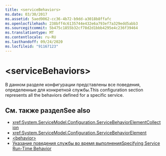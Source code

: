 ```yaml
---
title: <serviceBehaviors>
ms.date: 03/30/2017
ms.assetid: 5aed9062-cc36-4b72-b9dd-a3018b8ffafc
ms.openlocfilehash: 238bff4c6135744e432e6a793ef7a329edd5abb3
ms.sourcegitcommit: 5b475c1855b32cf78d2d1bbb4295e4c236f39464
ms.translationtype: MT
ms.contentlocale: ru-RU
ms.lasthandoff: 09/24/2020
ms.locfileid: "91167123"
---
```

# \<serviceBehaviors>

<span data-ttu-id="52e5d-101">В данном разделе конфигурации представлены все поведения, определенные для конкретной службы.</span><span class="sxs-lookup"><span data-stu-id="52e5d-101">This configuration section represents all the behaviors defined for a specific service.</span></span>  
  
## <a name="see-also"></a><span data-ttu-id="52e5d-102">См. также раздел</span><span class="sxs-lookup"><span data-stu-id="52e5d-102">See also</span></span>

- <xref:System.ServiceModel.Configuration.ServiceBehaviorElementCollection>
- <xref:System.ServiceModel.Configuration.ServiceBehaviorElement>
- [\<behavior>](behavior-of-servicebehaviors.md)
- [<span data-ttu-id="52e5d-103">Указание поведения службы во время выполнения</span><span class="sxs-lookup"><span data-stu-id="52e5d-103">Specifying Service Run-Time Behavior</span></span>](../../../wcf/specifying-service-run-time-behavior.md)
